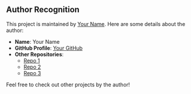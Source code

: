 ## Author Recognition

This project is maintained by [Your Name](https://github.com/eve120384). Here are some details about the author:

- **Name**: Your Name
- **GitHub Profile**: [Your GitHub](https://github.com/eve120384)
- **Other Repositories**:
  - [Repo 1](https://github.com/eve120384/repo1)
  - [Repo 2](https://github.com/eve120384/repo2)
  - [Repo 3](https://github.com/eve120384/repo3)

Feel free to check out other projects by the author!